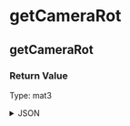 # getCameraRot

## getCameraRot


### Return Value

  Type: mat3

<details><summary>JSON</summary>

```
{
  "Type": "getCameraRot",
  "Name": "getCameraRot",
  "Category": 1,
  "InputPins": [],
  "OutputPins": [
    {
      "Id": "",
      "Type": "mat3"
    }
  ]
}
```

</details>

